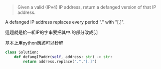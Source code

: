 > Given a valid (IPv4) IP address, return a defanged version of that IP address.

A defanged IP address replaces every period "." with "[.]".

這題就是給一組IP的字串要把其中.的部分改成[.]

基本上用python應該可以秒解


```python
class Solution:
    def defangIPaddr(self, address: str) -> str:
        return address.replace(".","[.]")
```

